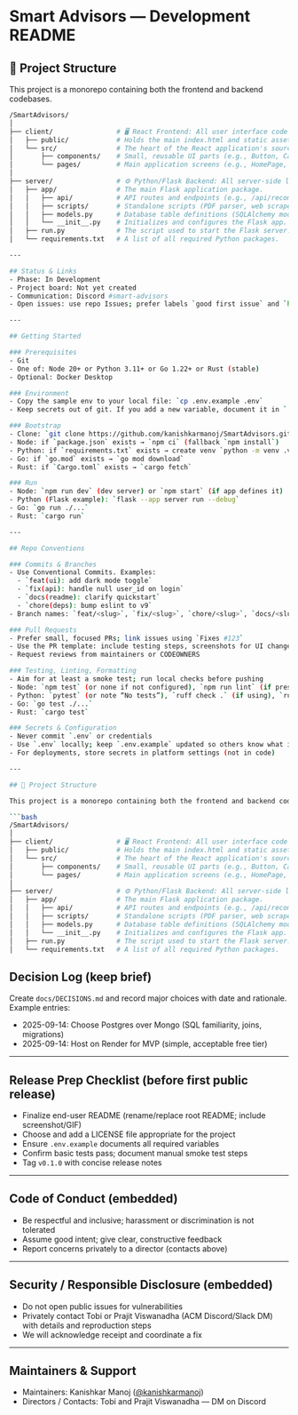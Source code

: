 # Smart Advisors — Development README

## 📁 Project Structure

This project is a monorepo containing both the frontend and backend codebases.

```bash
/SmartAdvisors/
│
├── client/                # 🖥️ React Frontend: All user interface code.
│   ├── public/            # Holds the main index.html and static assets.
│   └── src/               # The heart of the React application's source code.
│       ├── components/    # Small, reusable UI parts (e.g., Button, Card).
│       └── pages/         # Main application screens (e.g., HomePage, LoginPage).
│
├── server/                # ⚙️ Python/Flask Backend: All server-side logic.
│   ├── app/               # The main Flask application package.
│   │   ├── api/           # API routes and endpoints (e.g., /api/recommendations).
│   │   ├── scripts/       # Standalone scripts (PDF parser, web scraper).
│   │   ├── models.py      # Database table definitions (SQLAlchemy models).
│   │   └── __init__.py    # Initializes and configures the Flask app.
│   ├── run.py             # The script used to start the Flask server.
│   └── requirements.txt   # A list of all required Python packages.

---

## Status & Links
- Phase: In Development
- Project board: Not yet created
- Communication: Discord #smart-advisors
- Open issues: use repo Issues; prefer labels `good first issue` and `help wanted` thoughtfully

---

## Getting Started

### Prerequisites
- Git
- One of: Node 20+ or Python 3.11+ or Go 1.22+ or Rust (stable)
- Optional: Docker Desktop

### Environment
- Copy the sample env to your local file: `cp .env.example .env`
- Keep secrets out of git. If you add a new variable, document it in `.env.example`.

### Bootstrap
- Clone: `git clone https://github.com/kanishkarmanoj/SmartAdvisors.git` then `cd SmartAdvisors`
- Node: if `package.json` exists → `npm ci` (fallback `npm install`)
- Python: if `requirements.txt` exists → create venv `python -m venv .venv`, activate, then `pip install -r requirements.txt`
- Go: if `go.mod` exists → `go mod download`
- Rust: if `Cargo.toml` exists → `cargo fetch`

### Run
- Node: `npm run dev` (dev server) or `npm start` (if app defines it)
- Python (Flask example): `flask --app server run --debug`
- Go: `go run ./...`
- Rust: `cargo run`

---

## Repo Conventions

### Commits & Branches
- Use Conventional Commits. Examples:
  - `feat(ui): add dark mode toggle`
  - `fix(api): handle null user_id on login`
  - `docs(readme): clarify quickstart`
  - `chore(deps): bump eslint to v9`
- Branch names: `feat/<slug>`, `fix/<slug>`, `chore/<slug>`, `docs/<slug>`

### Pull Requests
- Prefer small, focused PRs; link issues using `Fixes #123`
- Use the PR template: include testing steps, screenshots for UI changes, note breaking changes and rollback plan
- Request reviews from maintainers or CODEOWNERS

### Testing, Linting, Formatting
- Aim for at least a smoke test; run local checks before pushing
- Node: `npm test` (or none if not configured), `npm run lint` (if present), `npm run format` (if present)
- Python: `pytest` (or note “No tests”), `ruff check .` (if using), `ruff format .`
- Go: `go test ./...`
- Rust: `cargo test`

### Secrets & Configuration
- Never commit `.env` or credentials
- Use `.env` locally; keep `.env.example` updated so others know what is required
- For deployments, store secrets in platform settings (not in code)

---

## 📁 Project Structure

This project is a monorepo containing both the frontend and backend codebases.

```bash
/SmartAdvisors/
│
├── client/                # 🖥️ React Frontend: All user interface code.
│   ├── public/            # Holds the main index.html and static assets.
│   └── src/               # The heart of the React application's source code.
│       ├── components/    # Small, reusable UI parts (e.g., Button, Card).
│       └── pages/         # Main application screens (e.g., HomePage, LoginPage).
│
├── server/                # ⚙️ Python/Flask Backend: All server-side logic.
│   ├── app/               # The main Flask application package.
│   │   ├── api/           # API routes and endpoints (e.g., /api/recommendations).
│   │   ├── scripts/       # Standalone scripts (PDF parser, web scraper).
│   │   ├── models.py      # Database table definitions (SQLAlchemy models).
│   │   └── __init__.py    # Initializes and configures the Flask app.
│   ├── run.py             # The script used to start the Flask server.
│   └── requirements.txt   # A list of all required Python packages.
```

## Decision Log (keep brief)
Create `docs/DECISIONS.md` and record major choices with date and rationale. Example entries:
- 2025-09-14: Choose Postgres over Mongo (SQL familiarity, joins, migrations)
- 2025-09-14: Host on Render for MVP (simple, acceptable free tier)

---

## Release Prep Checklist (before first public release)
- Finalize end-user README (rename/replace root README; include screenshot/GIF)
- Choose and add a LICENSE file appropriate for the project
- Ensure `.env.example` documents all required variables
- Confirm basic tests pass; document manual smoke test steps
- Tag `v0.1.0` with concise release notes

---

## Code of Conduct (embedded)
- Be respectful and inclusive; harassment or discrimination is not tolerated
- Assume good intent; give clear, constructive feedback
- Report concerns privately to a director (contacts above)

---

## Security / Responsible Disclosure (embedded)
- Do not open public issues for vulnerabilities
- Privately contact Tobi or Prajit Viswanadha (ACM Discord/Slack DM) with details and reproduction steps
- We will acknowledge receipt and coordinate a fix

---

## Maintainers & Support
- Maintainers: Kanishkar Manoj ([@kanishkarmanoj](https://github.com/kanishkarmanoj))
- Directors / Contacts: Tobi and Prajit Viswanadha — DM on Discord